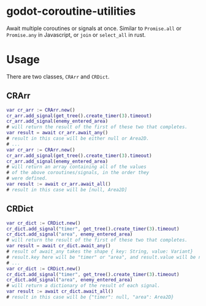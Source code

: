 # godot-coroutine-utilities
Await multiple coroutines or signals at once. Similar to `Promise.all` or `Promise.any` in Javascript, or `join` or `select_all` in rust.

# Usage
There are two classes, `CRArr` and `CRDict`.  
## CRArr
```gd
var cr_arr := CRArr.new()
cr_arr.add_signal(get_tree().create_timer(3).timeout)
cr_arr.add_signal(enemy_entered_area)
# will return the result of the first of these two that completes.
var result = await cr_arr.await_any()
# result in this case will be either null or Area2D.
# ...
var cr_arr := CRArr.new()
cr_arr.add_signal(get_tree().create_timer(3).timeout)
cr_arr.add_signal(enemy_entered_area)
# will return an array containing all of the values
# of the above coroutines/signals, in the order they
# were defined.
var result := await cr_arr.await_all()
# result in this case will be [null, Area2D]
```
## CRDict  
```gd
var cr_dict := CRDict.new()
cr_dict.add_signal("timer", get_tree().create_timer(3).timeout)
cr_dict.add_signal("area", enemy_entered_area)
# will return the result of the first of these two that completes.
var result = await cr_dict.await_any()
# result of await_any takes the shape { key: String, value: Variant}
# result.key here will be "timer" or "area", and result.value will be null or Area2D.
# ...
var cr_dict := CRDict.new()
cr_dict.add_signal("timer", get_tree().create_timer(3).timeout)
cr_dict.add_signal("area", enemy_entered_area)
# will return a dictionary of the result of each signal.
var result := await cr_dict.await_all()
# result in this case will be {"timer": null, "area": Area2D}
